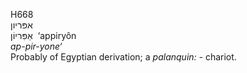 <body>
  <p>H668<br>  אפּריון  <br> אַפִּריוֹן  ‎  ‘appiryôn  <br><i>ap-pir-yone‘ </i><br>Probably of Egyptian derivation; a <i>palanquin: - </i>chariot.<br></p>
 </body>